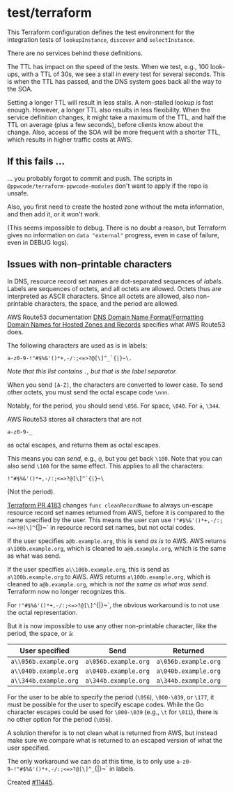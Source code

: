 # test/terraform

This Terraform configuration defines the test environment for the integration tests of `lookupInstance`, `discover` and
`selectInstance`.

There are no services behind these definitions.

The TTL has impact on the speed of the tests. When we test, e.g., 100 look-ups, with a TTL of 30s, we see a stall in
every test for several seconds. This is when the TTL has passed, and the DNS system goes back all the way to the SOA.

Setting a longer TTL will result in less stalls. A non-stalled lookup is fast enough. However, a longer TTL also results
in less flexibility. When the service definition changes, it might take a maximum of the TTL, and half the TTL on
average (plus a few seconds), before clients know about the change. Also, access of the SOA will be more frequent with a
shorter TTL, which results in higher traffic costs at AWS.

## If this fails …

… you probably forgot to commit and push. The scripts in `@ppwcode/terraform-ppwcode-modules` don't want to apply if the
repo is unsafe.

Also, you first need to create the hosted zone without the meta information, and then add it, or it won't work.

(This seems impossible to debug. There is no doubt a reason, but Terraform gives no information on `data "external"`
progress, even in case of failure, even in DEBUG logs).

## Issues with non-printable characters

In DNS, resource record set names are dot-separated sequences of _labels_. Labels are sequences of octets, and all
octets are allowed. Octets thus are interpreted as ASCII characters. Since all octets are allowed, also non-printable
characters, the space, and the period are allowed.

AWS Route53 documentation
[DNS Domain Name Format/Formatting Domain Names for Hosted Zones and Records](https://docs.aws.amazon.com/Route53/latest/DeveloperGuide/DomainNameFormat.html#domain-name-format-hosted-zones)
specifies what AWS Route53 does.

The following characters are used as is in labels:

    a-z0-9-!"#$%&'()*+,-/:;<=>?@[\]^_`{|}~\.

_Note that this list contains `.`, but that is the label separator._

When you send `[A-Z]`, the characters are converted to lower case. To send other octets, you must send the octal escape
code `\nnn`.

Notably, for the period, you should send `\056`. For space, `\040`. For `ä`, `\344`.

AWS Route53 stores all characters that are not

    a-z0-9-_

as octal escapes, and returns them as octal escapes.

This means you can _send_, e.g., `@`, but you get back `\100`. Note that you can also send `\100` for the same effect.
This applies to all the characters:

    !"#$%&'()*+,-/:;<=>?@[\]^`{|}~\

(Not the period).

[Terraform PR 4183](https://github.com/terraform-providers/terraform-provider-aws/pull/4183/files/b5fa8ed08131d7643ee48ce73806df08f581487e#diff-7f12b54e3263d749179bfb63338a8919)
changes `func cleanRecordName` to always un-escape resource record set names returned from AWS, before it is compared to
the name specified by the user. This means the user can use `!"#$%&'()*+,-/:;<=>?@[\]^`{|}~\` in resource record set
names, but not octal codes.

If the user specifies `a@b.example.org`, this is send _as is_ to AWS. AWS returns `a\100b.example.org`, which is cleaned
to `a@b.example.org`, which is the same as what was send.

If the user specifies `a\\100b.example.org`, this is send as `a\100b.example.org` to AWS. AWS returns
`a\100b.example.org`, which is cleaned to `a@b.example.org`, which is _not the same as what was send_. Terraform now no
longer recognizes this.

For `!"#$%&'()*+,-/:;<=>?@[\]^`{|}~\`, the obvious workaround is to not use the octal representation.

But it is now impossible to use any other non-printable character, like the period, the space, or `ä`:

| User specified        | Send                 | Returned             | Cleaned           |
| --------------------- | -------------------- | -------------------- | ----------------- |
| `a\\056b.example.org` | `a\056b.example.org` | `a\056b.example.org` | `a.b.example.org` |
| `a\\040b.example.org` | `a\040b.example.org` | `a\040b.example.org` | `a b.example.org` |
| `a\\344b.example.org` | `a\344b.example.org` | `a\344b.example.org` | `aäb.example.org` |

For the user to be able to specify the period (`\056`), `\000-\039`, or `\177`, it must be possible for the user to
specify escape codes. While the Go character escapes could be used for `\000-\039` (e.g., `\t` for `\011`), there is no
other option for the period (`\056`).

A solution therefor is to not clean what is returned from AWS, but instead make sure we compare what is returned to an
escaped version of what the user specified.

The only workaround we can do at this time, is to only use `a-z0-9-!"#$%&'()*+,-/:;<=>?@[\]^_`{|}~\` in labels.

Created [#11445](https://github.com/terraform-providers/terraform-provider-aws/issues/11445).
